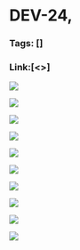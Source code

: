 # DEV-24,
### Tags: []
### Link:[<>]

![](../images/DEV-24/DEV-24-A1.png)

![](../images/DEV-24/DEV-24-A2.png)

![](../images/DEV-24/DEV-24-A3.png)

![](../images/DEV-24/DEV-24-A4.png)

![](../images/DEV-24/DEV-24-A5.png)

![](../images/DEV-24/DEV-24-A6.png)

![](../images/DEV-24/DEV-24-A7.png)

![](../images/DEV-24/DEV-24-A8.png)

![](../images/DEV-24/DEV-24-A9.png)

![](../images/DEV-24/DEV-24-A10.png)

